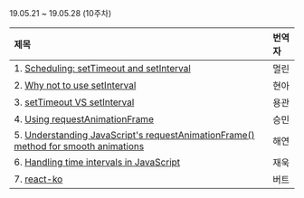 19.05.21 ~ 19.05.28 (10주차)

|   제목   | 번역자  |
| :-------- | :------ |
| 1. [Scheduling: setTimeout and setInterval](https://github.com/Lee-hyuna/33-js-concepts-kr/wiki/Scheduling:-setTimeout-and-setInterval) | 멀린 |
| 2. [Why not to use setInterval](https://dev.to/akanksha_9560/why-not-to-use-setinterval--2na9) | 현아 |
| 3. [setTimeout VS setInterval](https://github.com/Lee-hyuna/33-js-concepts-kr/wiki/settimeout-vs-setinterval) | 용관 |
| 4. [Using requestAnimationFrame](https://github.com/Lee-hyuna/33-js-concepts-kr/wiki/Using-requestAnimationFrame) | 승민 |
| 5. [Understanding JavaScript's requestAnimationFrame() method for smooth animations](https://github.com/Lee-hyuna/33-js-concepts-kr/wiki/Understanding-JavaScript's-requestAnimationFrame()-method-for-smooth-animations) | 해연 |
| 6. [Handling time intervals in JavaScript](https://github.com/Lee-hyuna/33-js-concepts-kr/wiki/Handling-time-intervals-in-JavaScript) | 재욱 |
| 7. [react-ko](https://github.com/appear/reactjs-interview-questions-ko) | 버트 |